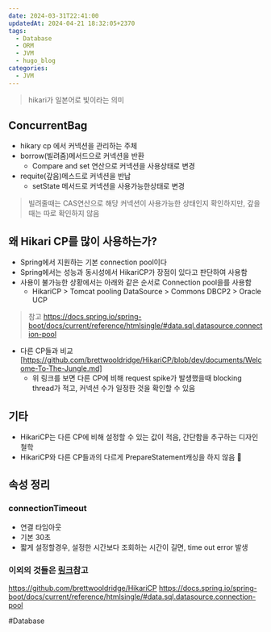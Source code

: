 ```yaml
---
date: 2024-03-31T22:41:00
updatedAt: 2024-04-21 18:32:05+2370
tags:
  - Database
  - ORM
  - JVM
  - hugo_blog
categories:
  - JVM
---
```

> hikari가 일본어로 빛이라는 의미
## ConcurrentBag
- hikary cp 에서 커넥션을 관리하는 주체
- borrow(빌려줌)메서드으로 커넥션을 반환
	- Compare and set 연산으로 커넥션을 사용상태로 변경
- requite(갚음)메스드로 커넥션을 반납
	- setState 메서드로 커넥션을 사용가능한상태로 변경
> 빌려줄때는 CAS연산으로 해당 커넥션이 사용가능한 상태인지 확인하지만, 갚을때는 따로 확인하지 않음

## 왜 Hikari CP를 많이 사용하는가?
- Spring에서 지원하는 기본  connection pool이다
- Spring에서는 성능과 동시성에서 HikariCP가 장점이 있다고 판단하여 사용함
- 사용이 불가능한 상황에서는 아래와 같은 순서로 Connection pool을를 사용함
	- HikariCP > Tomcat pooling DataSource > Commons DBCP2 > Oracle UCP
>참고
>https://docs.spring.io/spring-boot/docs/current/reference/htmlsingle/#data.sql.datasource.connection-pool

-  다른 CP들과 비교 [https://github.com/brettwooldridge/HikariCP/blob/dev/documents/Welcome-To-The-Jungle.md]
	- 위 링크를 보면 다른 CP에 비해  request spike가 발생했을때 blocking thread가 적고, 커넥션 수가 일정한 것을 확인할 수 있음

## 기타
- HikariCP는 다른 CP에 비해 설정할 수 있는 값이 적음, 간단함을 추구하는 디자인 철학
- HikariCP와 다른 CP들과의 다르게 PrepareStatement캐싱을 하지 않음

## 속성 정리
### connectionTimeout
- 연결 타임아웃
- 기본 30초
- 짧게 설정할경우, 설정한 시간보다 조회하는 시간이 길면, time out error 발생

### 이외의 것들은 [링크](https://github.com/brettwooldridge/HikariCP?tab=readme-ov-file#gear-configuration-knobs-baby)참고

https://github.com/brettwooldridge/HikariCP
https://docs.spring.io/spring-boot/docs/current/reference/htmlsingle/#data.sql.datasource.connection-pool

#Database 